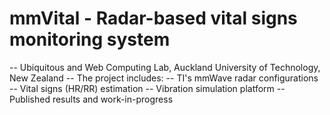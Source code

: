 # mmVital - Radar-based vital signs monitoring system
-- Ubiquitous and Web Computing Lab, Auckland University of Technology, New Zealand <be>
-- The project includes:
--      TI's mmWave radar configurations
--      Vital signs (HR/RR) estimation
--      Vibration simulation platform
--      Published results and work-in-progress 

